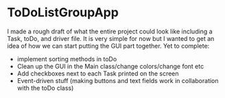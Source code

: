 # ToDoListGroupApp
I made a rough draft of what the entire project could look like including a Task, toDo, and driver file. It is very simple for now but I wanted to get an idea of how we can start putting the GUI part together. 
Yet to complete:
  - implement sorting methods in toDo
  - Clean up the GUI in the Main class/change colors/change font etc
  - Add checkboxes next to each Task printed on the screen
  - Event-driven stuff (making buttons and text fields work in collaboration with the toDo class)
